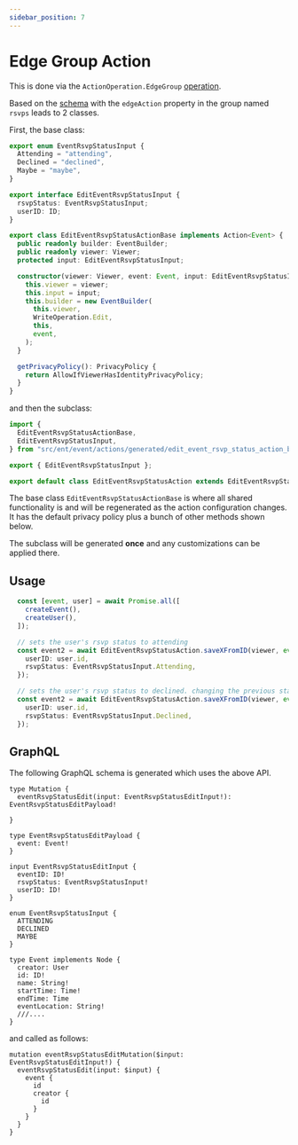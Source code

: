 ```yaml
---
sidebar_position: 7
---
```


# Edge Group Action
This is done via the `ActionOperation.EdgeGroup` [operation](/docs/ent-schema/actions#operation).

Based on the [schema](/docs/actions/action#schema) with the `edgeAction` property in the group named `rsvps` leads to 2 classes.

First, the base class:

```ts title="src/ent/event/actions/generated/edit_event_rsvp_status_action_base.ts"
export enum EventRsvpStatusInput {
  Attending = "attending",
  Declined = "declined",
  Maybe = "maybe",
}

export interface EditEventRsvpStatusInput {
  rsvpStatus: EventRsvpStatusInput;
  userID: ID;
}

export class EditEventRsvpStatusActionBase implements Action<Event> {
  public readonly builder: EventBuilder;
  public readonly viewer: Viewer;
  protected input: EditEventRsvpStatusInput;

  constructor(viewer: Viewer, event: Event, input: EditEventRsvpStatusInput) {
    this.viewer = viewer;
    this.input = input;
    this.builder = new EventBuilder(
      this.viewer,
      WriteOperation.Edit,
      this,
      event,
    );
  }

  getPrivacyPolicy(): PrivacyPolicy {
    return AllowIfViewerHasIdentityPrivacyPolicy;
  }
}
```
and then the subclass:

```ts title="src/ent/event/actions/edit_event_rsvp_status_action.ts"
import {
  EditEventRsvpStatusActionBase,
  EditEventRsvpStatusInput,
} from "src/ent/event/actions/generated/edit_event_rsvp_status_action_base";

export { EditEventRsvpStatusInput };

export default class EditEventRsvpStatusAction extends EditEventRsvpStatusActionBase {}
```

The base class `EditEventRsvpStatusActionBase` is where all shared functionality is and will be regenerated as the action configuration changes. It has the default privacy policy plus a bunch of other methods shown below.

The subclass will be generated **once** and any customizations can be applied there.

## Usage
```ts
  const [event, user] = await Promise.all([
    createEvent(),
    createUser(),
  ]);

  // sets the user's rsvp status to attending
  const event2 = await EditEventRsvpStatusAction.saveXFromID(viewer, event.id, {
    userID: user.id,
    rsvpStatus: EventRsvpStatusInput.Attending,
  });

  // sets the user's rsvp status to declined. changing the previous status
  const event2 = await EditEventRsvpStatusAction.saveXFromID(viewer, event.id, {
    userID: user.id,
    rsvpStatus: EventRsvpStatusInput.Declined,
  });
```

## GraphQL
The following GraphQL schema is generated which uses the above API.

``` title="src/graphql/schema.gql"
type Mutation {
  eventRsvpStatusEdit(input: EventRsvpStatusEditInput!): EventRsvpStatusEditPayload!

}

type EventRsvpStatusEditPayload {
  event: Event!
}

input EventRsvpStatusEditInput {
  eventID: ID!
  rsvpStatus: EventRsvpStatusInput!
  userID: ID!
}

enum EventRsvpStatusInput {
  ATTENDING
  DECLINED
  MAYBE
}

type Event implements Node {
  creator: User
  id: ID!
  name: String!
  startTime: Time!
  endTime: Time
  eventLocation: String!
  ///.... 
}
```

and called as follows:
```gql
mutation eventRsvpStatusEditMutation($input: EventRsvpStatusEditInput!) {
  eventRsvpStatusEdit(input: $input) {
    event {
      id 
      creator {
        id
      }
    }
  }
}
```
